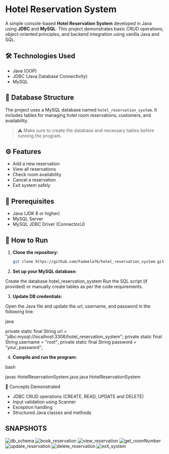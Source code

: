 # Hotel Reservation System

A simple console-based **Hotel Reservation System** developed in Java using **JDBC** and **MySQL**. This project demonstrates basic CRUD operations, object-oriented principles, and backend integration using vanilla Java and SQL.

## 🛠 Technologies Used

- Java (OOP)
- JDBC (Java Database Connectivity)
- MySQL

## 📁 Database Structure

The project uses a MySQL database named `hotel_reservation_system`. It includes tables for managing hotel room reservations, customers, and availability.
> ⚠️ Make sure to create the database and necessary tables before running the program.

## ⚙️ Features

- Add a new reservation
- View all reservations
- Check room availability
- Cancel a reservation
- Exit system safely

## 📌 Prerequisites

- Java (JDK 8 or higher)
- MySQL Server
- MySQL JDBC Driver (Connector/J)

## 🚀 How to Run

1. **Clone the repository:**<br>

   ```bash
   git clone https://github.com/Fadeela76/hotel_reservation_system.git

2. **Set up your MySQL database:**<br>

Create the database hotel_reservation_system
Run the SQL script (if provided) or manually create tables as per the code requirements.

3. **Update DB credentials:**<br>

Open the Java file and update the url, username, and password in the following line:

java

private static final String url = "jdbc:mysql://localhost:3306/hotel_reservation_system";
private static final String username = "root";
private static final String password = "your_password";

4. **Compile and run the program:**<br>

bash

javac HotelReservationSystem.java
java HotelReservationSystem

🧠 Concepts Demonstrated
- JDBC CRUD operations (CREATE, READ, UPDATE and DELETE)
- Input validation using Scanner
- Exception handling
- Structured Java classes and methods

## SNAPSHOTS
![db_schema](media/db_schema.png)
![book_reservation](media/book_reservation.png)
![view_reservation](media/view_reservation.png)
![get_roomNumber](media/get_roomNumber.png)
![update_reservation](media/update_reservation.png)
![delete_reservation](media/delete_reservation.png)
![exit_system](media/exit_system.png)

